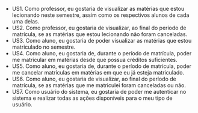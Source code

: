 - US1. Como professor, eu gostaria de visualizar as matérias que estou lecionando neste semestre, assim como os respectivos alunos de cada uma delas.  
- US2. Como professor, eu gostaria de visualizar, ao final do período de matrícula, se as matérias que estou lecionando não foram canceladas.  
- US3. Como aluno, eu gostaria de poder visualizar as matérias que estou matriculado no semestre.  
- US4. Como aluno, eu gostaria de, durante o período de matrícula, poder me matricular em matérias desde que possua créditos suficientes.  
- US5. Como aluno, eu gostaria de, durante o período de matrícula, poder me cancelar matrículas em matérias em que eu já esteja matriculado.  
- US6. Como aluno, eu gostaria de visualizar, ao final do período de matrícula, se as matérias que me matriculei foram canceladas ou não.
- US7. Como usuário do sistema, eu gostaria de poder me autenticar no sistema e realizar todas as ações disponíveis para o meu tipo de usuário.
